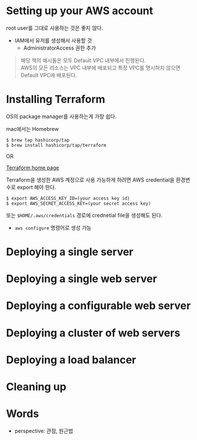 # Setting up your AWS account  

root user를 그대로 사용하는 것은 좋지 않다.
- IAM에서 유저를 생성해서 사용할 것
    - AdministratorAccess 권한 추가

> 해당 책의 예시들은 모두 Default VPC 내부에서 진행된다.  
> AWS의 모든 리소스는 VPC 내부에 배포되고 특정 VPC를 명시하지 않으면 Default VPC에 배포된다.


# Installing Terraform
OS의 package manager를 사용하는게 가장 쉽다.  

mac에서는 Homebrew  
```
$ brew tap hashicorp/tap
$ brew install hashicorp/tap/terraform
```

OR  

[Terraform home page](https://www.terraform.io/)  

Terraform을 생성한 AWS 계정으로 사용 가능하게 하려면 AWS credential을 환경변수로 export 해야 한다.  

```
$ export AWS_ACCESS_KEY_ID=(your access key id)
$ export AWS_SECRET_ACCESS_KEY=(your secret access key)
```  

또는 `$HOME/.aws/credentials` 경로에 crednetial file을 생성해도 된다.  
- `aws configure` 명령어로 생성 가능  


# Deploying a single server
# Deploying a single web server 
# Deploying a configurable web server 
# Deploying a cluster of web servers 
# Deploying a load balancer
# Cleaning up



# Words
- perspective: 관점, 원근법
